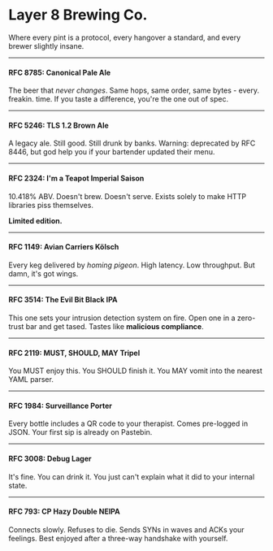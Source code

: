 # Layer 8 Brewing Co.

Where every pint is a protocol, every hangover a standard, and every brewer slightly insane.

---

#### RFC 8785: Canonical Pale Ale

The beer that *never changes*.
Same hops, same order, same bytes - every. freakin. time.
If you taste a difference, you're the one out of spec.

---

#### RFC 5246: TLS 1.2 Brown Ale

A legacy ale. Still good. Still drunk by banks.
Warning: deprecated by RFC 8446, but god help you if your bartender updated their menu.

---

#### RFC 2324: I'm a Teapot Imperial Saison

10.418% ABV.
Doesn't brew. Doesn't serve.
Exists solely to make HTTP libraries piss themselves.

**Limited edition.**

---

#### RFC 1149: Avian Carriers Kölsch

Every keg delivered by *homing pigeon*.
High latency. Low throughput.
But damn, it's got wings.

---

#### RFC 3514: The Evil Bit Black IPA

This one sets your intrusion detection system on fire.
Open one in a zero-trust bar and get tased.
Tastes like **malicious compliance**.

---

#### RFC 2119: MUST, SHOULD, MAY Tripel

You MUST enjoy this.
You SHOULD finish it.
You MAY vomit into the nearest YAML parser.

---

#### RFC 1984: Surveillance Porter

Every bottle includes a QR code to your therapist.
Comes pre-logged in JSON.
Your first sip is already on Pastebin.

---

#### RFC 3008: Debug Lager

It's fine.
You can drink it.
You just can't explain what it did to your internal state.

---

#### RFC 793: CP Hazy Double NEIPA

Connects slowly. Refuses to die.
Sends SYNs in waves and ACKs your feelings.
Best enjoyed after a three-way handshake with yourself.
